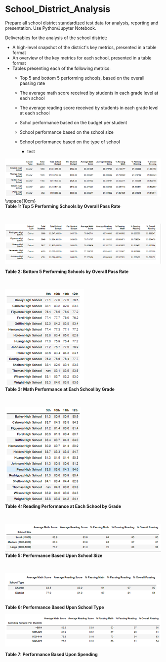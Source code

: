 # School_District_Analysis
Prepare all school district standardized test data for analysis, reporting and presentation.  Use Python/Jupyter Notebook.  

Deliverables for the analysis of the school district: 
* A high-level snapshot of the district's key metrics, presented in a table format
* An overview of the key metrics for each school, presented in a table format
* Tables presenting each of the following metrics:
  * Top 5 and bottom 5 performing schools, based on the overall passing rate
  * The average math score received by students in each grade level at each school
  * The average reading score received by students in each grade level at each school
  * Schol performance based on the budget per student
  * School performance based on the school size 
  * School performance based on the type of school
 
    * test











![Top_5](https://github.com/MikeHankinson/School_District_Analysis/blob/main/Resources/Top_5.PNG)\vspace{10cm}
<br>
**Table 1: Top 5 Performing Schools by Overall Pass Rate**
<br>
<br>
<br>
 
![Bottom_5](https://github.com/MikeHankinson/School_District_Analysis/blob/main/Resources/Bottom_5.PNG)
<br>
  
**Table 2: Bottom 5 Performing Schools by Overall Pass Rate**
<br>
<br>
<br>

![Math_by_Grade](https://github.com/MikeHankinson/School_District_Analysis/blob/main/Resources/Math_by_Grade.PNG)
<br>
**Table 3: Math Performance at Each School by Grade**
<br>
<br>
<br>

![Reading_by_Grade](https://github.com/MikeHankinson/School_District_Analysis/blob/main/Resources/Reading_by_Grade.PNG)
<br>
**Table 4: Reading Performance at Each School by Grade**
<br>
<br>
<br>

![School_Size](https://github.com/MikeHankinson/School_District_Analysis/blob/main/Resources/Scores_by_School_Size.PNG)
<br>
**Table 5: Performance Based Upon School Size**
<br>
<br>
<br>








![School_Type](https://github.com/MikeHankinson/School_District_Analysis/blob/main/Resources/Scores_by_School_Type.PNG)

**Table 6: Performance Based Upon School Type**






![School_Spending](https://github.com/MikeHankinson/School_District_Analysis/blob/main/Resources/Scores_by_Spending.PNG)

**Table 7: Performance Based Upon Spending**






